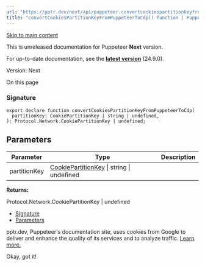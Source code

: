 ```yaml
---
url: "https://pptr.dev/next/api/puppeteer.convertcookiespartitionkeyfrompuppeteertocdp"
title: "convertCookiesPartitionKeyFromPuppeteerToCdp() function | Puppeteer"
---
```


[Skip to main content](https://pptr.dev/next/api/puppeteer.convertcookiespartitionkeyfrompuppeteertocdp#__docusaurus_skipToContent_fallback)

This is unreleased documentation for Puppeteer **Next** version.

For up-to-date documentation, see the **[latest version](https://pptr.dev/api/puppeteer.convertcookiespartitionkeyfrompuppeteertocdp)** (24.9.0).

Version: Next

On this page

### Signature [​](https://pptr.dev/next/api/puppeteer.convertcookiespartitionkeyfrompuppeteertocdp\#signature "Direct link to Signature")

```codeBlockLines_RjmQ
export declare function convertCookiesPartitionKeyFromPuppeteerToCdp(
  partitionKey: CookiePartitionKey | string | undefined,
): Protocol.Network.CookiePartitionKey | undefined;

```

## Parameters [​](https://pptr.dev/next/api/puppeteer.convertcookiespartitionkeyfrompuppeteertocdp\#parameters "Direct link to Parameters")

| Parameter | Type | Description |
| --- | --- | --- |
| partitionKey | [CookiePartitionKey](https://pptr.dev/next/api/puppeteer.cookiepartitionkey) \| string \| undefined |  |

**Returns:**

Protocol.Network.CookiePartitionKey \| undefined

- [Signature](https://pptr.dev/next/api/puppeteer.convertcookiespartitionkeyfrompuppeteertocdp#signature)
- [Parameters](https://pptr.dev/next/api/puppeteer.convertcookiespartitionkeyfrompuppeteertocdp#parameters)

pptr.dev, Puppeteer's documentation site, uses cookies from Google to deliver and enhance the quality of its services and to analyze traffic. [Learn more.](https://policies.google.com/technologies/cookies)

Okay, got it!